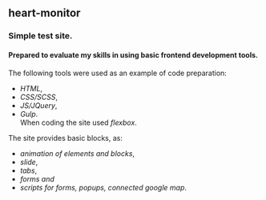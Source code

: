 ## heart-monitor
### Simple test site.

#### Prepared to evaluate my skills in using basic frontend development tools.

The following tools were used as an example of code preparation:   
 - *HTML*, 
 - *CSS/SCSS*, 
 - *JS/JQuery*, 
 - *Gulp*.      
When coding the site used *flexbox*.

The site provides basic blocks, as:
- *animation of elements and blocks*, 
- *slide*, 
- *tabs*, 
- *forms and* 
- *scripts for forms, popups, connected google map*.
